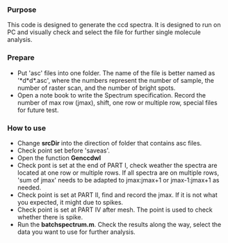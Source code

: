 ### Purpose
This code is designed to generate the ccd spectra. It is designed to run on PC and visually check and select the file for further single molecule analysis.

### Prepare
- Put 'asc' files into one folder. The name of the file is better named as '\*d\*d\*.asc', where the numbers represent the number of sample, the number of raster scan, and the number of bright spots. 
- Open a note book to write the Spectrum specification. Record the number of max row (jmax), shift, one row or multiple row, special files for future test. 
  
### How to use
- Change <b>srcDir</b> into the direction of folder that contains asc files.
- Check point set before 'saveas'.
- Open the function <b>Genccdwl</b>
- Check pont is set at the end of PART I, check weather the spectra are located at one row or multiple rows. If all spectra are on multiple rows, 'sum of jmax' needs to be adapted to jmax:jmax+1 or jmax-1:jmax+1 as needed.
- Check point is set at PART II, find and record the jmax. If it is not what you expected, it might due to spikes.
- Check point is set at PART IV after mesh. The point is used to check whether there is spike.
- Run the <b>batchspectrum.m</b>. Check the results along the way, select the data you want to use for further analysis.

